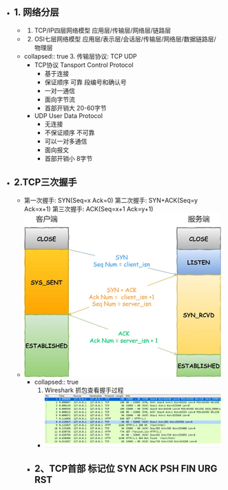 - ##  1. 网络分层
	- 1. TCP/IP四层网络模型
	  应用层/传输层/网络层/链路层
	- 2. OSI七层网络模型
	  应用层/表示层/会话层/传输层/网络层/数据链路层/物理层
	- collapsed:: true
	  3. 传输层协议: TCP UDP
		- TCP协议 Tansport Control Protocol
			- 基于连接
			- 保证顺序 可靠 段编号和确认号
			- 一对一通信
			- 面向字节流
			- 首部开销大 20-60字节
		- UDP User Data Protocol
			- 无连接
			- 不保证顺序 不可靠
			- 可以一对多通信
			- 面向报文
			- 首部开销小 8字节
- ##  2.TCP三次握手
	- 第一次握手: SYN(Seq=x Ack=0)
	  第二次握手: SYN+ACK(Seq=y Ack=x+1)
	  第三次握手: ACK(Seq=x+1 Ack=y+1)
	- ![image.png](../assets/image_1684305112067_0.png)
		- collapsed:: true
		  1. Wireshark 抓包查看握手过程
			- ![image.png](../assets/image_1684305152816_0.png)
		- 2、TCP首部 标记位 SYN ACK PSH FIN URG RST
			-